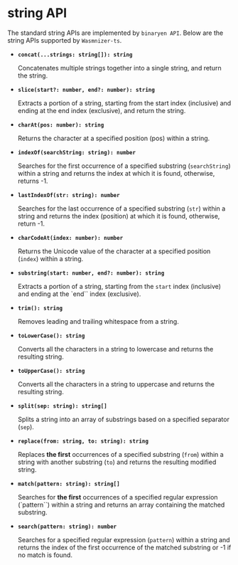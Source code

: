 # string API

The standard string APIs are implemented by `binaryen API`. Below are the string APIs supported by `Wasmnizer-ts`.

+ **`concat(...strings: string[]): string`**

    Concatenates multiple strings together into a single string, and return the string.

+ **`slice(start?: number, end?: number): string`**

    Extracts a portion of a string, starting from the start index (inclusive) and ending at the end index (exclusive), and return the string.

+ **`charAt(pos: number): string`**

    Returns the character at a specified position (pos) within a string.

+ **`indexOf(searchString: string): number`**

    Searches for the first occurrence of a specified substring (`searchString`) within a string and returns the index at which it is found, otherwise, returns -1.

+ **`lastIndexOf(str: string): number`**

    Searches for the last occurrence of a specified substring (`str`) within a string and returns the index (position) at which it is found, otherwise, return -1.

+ **`charCodeAt(index: number): number`**

    Returns the Unicode value of the character at a specified position (`index`) within a string.

+ **`substring(start: number, end?: number): string`**

    Extracts a portion of a string, starting from the `start` index (inclusive) and ending at the `end`` index (exclusive).

+ **`trim(): string`**

    Removes leading and trailing whitespace from a string.

+ **`toLowerCase(): string`**

    Converts all the characters in a string to lowercase and returns the resulting string.

+ **`toUpperCase(): string`**

    Converts all the characters in a string to uppercase and returns the resulting string.

+ **`split(sep: string): string[]`**

    Splits a string into an array of substrings based on a specified separator (`sep`).

+ **`replace(from: string, to: string): string`**

    Replaces **the first** occurrences of a specified substring (`from`) within a string with another substring (`to`) and returns the resulting modified string.

+ **`match(pattern: string): string[]`**

    Searches for **the first** occurrences of a specified regular expression (`pattern``) within a string and returns an array containing the matched substring.

+ **`search(pattern: string): number`**

    Searches for a specified regular expression (`pattern`) within a string and returns the index of the first occurrence of the matched substring or -1 if no match is found.
